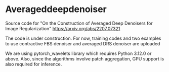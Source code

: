 # Averageddeepdenoiser
Source code for "On the Construction of Averaged Deep Denoisers for Image Regularization" https://arxiv.org/abs/2207.07321

The code is under construction. For now, training codes and two examples to use contractive FBS denoiser and averaged DRS denoiser are uploaded

We are using pytorch_wavelets library which requires Python 3.12.0 or above. Also, since the algorithms involve patch aggregation, GPU support is also required for inference. 

